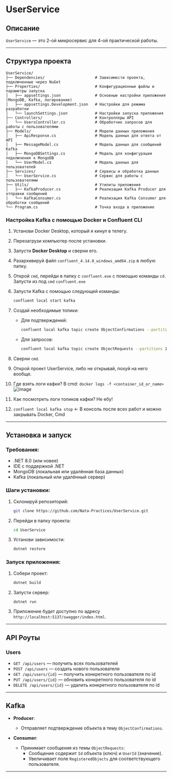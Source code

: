 # UserService

## Описание
`UserService` — это 2-ой микросервис для 4-ой практической работы.

---

## Структура проекта

```plaintext
UserService/
├── Dependencies/                      # Зависимости проекта, подключенные через NuGet
├── Properties/                        # Конфигурационные файлы и параметры запуска
│   ├── appsettings.json               # Основные настройки приложения (MongoDB, Kafka, логирование)
│   ├── appsettings.Development.json   # Настройки для режима разработки
│   └── launchSettings.json            # Настройки запуска приложения
├── Controllers/                       # Контроллеры API
│   └── UsersController.cs             # Обработчик запросов для работы с пользователями
├── Models/                            # Модели данных приложения
│   ├── ApiResponse.cs                 # Модель данных для ответа от API
│   ├── MessageModel.cs                # Модель данных для сообщений Kafka
│   ├── MongoDBSettings.cs             # Модель для конфигурации подключения к MongoDB
│   └── UserModel.cs                   # Модель данных для пользователей
├── Services/                          # Сервисы и обработка данных
│   └── UserService.cs                 # Сервис для работы с пользователями
├── Utils/                             # Утилиты приложения
│   ├── KafkaProducer.cs               # Реализация Kafka Producer для отправки сообщений
│   └── KafkaConsumer.cs               # Реализация Kafka Consumer для обработки сообщений
└── Program.cs                         # Точка входа в приложение
```

### Настройка Kafka с помощью Docker и Confluent CLI

1. Установи Docker Desktop, который я кинул в телегу.
2. Перезагрузи компьютер после установки.
3. Запусти **Docker Desktop** и сверни его.
4. Разархивируй файл `confluent_4.14.0_windows_amd64.zip` в любую папку.
5. Открой `cmd`, перейди в папку с `confluent.exe` с помощью команды `cd`. Запусти из под `cmd` `confluent.exe` 
6. Запусти Kafka с помощью следующей команды:
   ```bash
   confluent local start kafka
   ```
7. Создай необходимые топики:
   - Для подтверждений:
     ```bash
     confluent local kafka topic create ObjectConfirmations --partitions 1
     ```
   - Для запросов:
     ```bash
     confluent local kafka topic create ObjectRequests --partitions 1
     ```
8. Сверни `cmd`.
9. Открой проект UserService, либо не открывай, похуй на него вообще.
10. Где взять логи кафки? В cmd: `docker logs -f <container_id_or_name>`
![image](https://github.com/user-attachments/assets/4d228e00-0336-4930-a64a-dd76c202a4a1)

11. Как посмотреть логи топиков кафки? Не ебу!
12. `confluent local kafka stop` <- В консоль после всех работ и можно закрывать Docker, Cmd

---

## Установка и запуск

### Требования:
- .NET 8.0 (или новее)
- IDE с поддержкой .NET
- MongoDB (локальная или удалённая база данных)
- Kafka (локальный или удалённый сервер)

### Шаги установки:
1. Склонируй репозиторий:
   ```bash
   git clone https://github.com/Nata-Practices/UserService.git
   ```
2. Перейди в папку проекта:
   ```bash
   cd UserService
   ```
3. Установи зависимости:
   ```bash
   dotnet restore
   ```

### Запуск приложения:
1. Собери проект:
   ```bash
   dotnet build
   ```
2. Запусти сервер:
   ```bash
   dotnet run
   ```
3. Приложение будет доступно по адресу `http://localhost:5137/swagger/index.html`.

---

## API Роуты

### Users
- `GET /api/users` — получить всех пользователей
- `POST /api/users` — создать нового пользователя
- `GET /api/users/{id}` — получить конкретного пользователя по id
- `PUT /api/users/{id}` — обновить конкретного пользователя по id
- `DELETE /api/users/{id}` — удалить конкретного пользователя по id

---

## Kafka

- **Producer**:
  - Отправляет подтверждение объекта в тему `ObjectConfirmations`.

- **Consumer**:
  - Принимает сообщения из темы `ObjectRequests`:
    - Сообщение содержит `Id` объекта (ключ) и `UserId` (значение).
    - Увеличивает поле `RegisteredObjects` для соответствующего пользователя.

---
